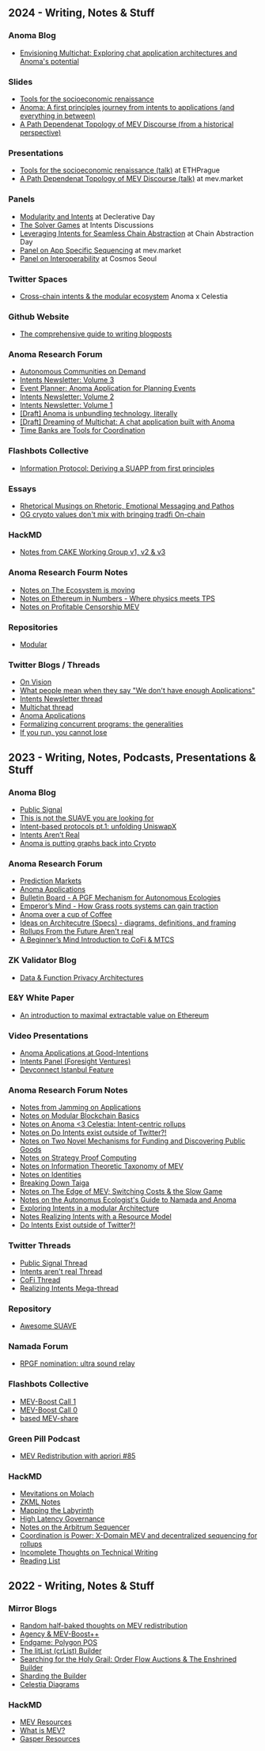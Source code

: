 ## 2024 - Writing, Notes & Stuff

### Anoma Blog 
- [Envisioning Multichat: Exploring chat application architectures and Anoma's potential](https://anoma.net/blog/envisioning-multichat-exploring-chat-application-architectures-and-anoma-potential)

### Slides
- [Tools for the socioeconomic renaissance](https://hackmd.io/sgg6u-k7QIO3OGUUM-_6Ng)
- [Anoma: A first principles journey from intents to applications (and everything in between)](https://hackmd.io/lDHWsKDFT6mkbetHqMM6rQ#/)
- [A Path Dependenat Topology of MEV Discourse (from a historical perspective)](https://hackmd.io/ALGG9U8RSJ2FhWytMLRvTA?view=#/) 

### Presentations
- [Tools for the socioeconomic renaissance (talk)](https://www.youtube.com/watch?v=3zrNo_yVXa0) at ETHPrague
- [A Path Dependenat Topology of MEV Discourse (talk)](https://www.youtube.com/live/YrAlAHbgRCk?feature=shared&t=2285) at mev.market

### Panels
- [Modularity and Intents](https://youtu.be/IS-Jm-Knh48?feature=shared&t=11) at Declerative Day 
- [The Solver Games](https://www.youtube.com/watch?v=skrU-YnH1PY&list=PL0JhdaMOBhSR0IkrXNx0XaHMjU34VO-2L&index=8) at Intents Discussions
- [Leveraging Intents for Seamless Chain Abstraction](https://www.youtube.com/watch?v=P357jZVDwyc) at Chain Abstraction Day 
- [Panel on App Specific Sequencing](https://www.youtube.com/live/YrAlAHbgRCk?feature=shared&t=29463) at mev.market
- [Panel on Interoperability](https://www.youtube.com/watch?v=ckGCrUm4d1g) at Cosmos Seoul

### Twitter Spaces
- [Cross-chain intents & the modular ecosystem](https://x.com/anoma/status/1836056305854750765) Anoma x Celestia 

### Github Website
- [The comprehensive guide to writing blogposts](https://anoma.github.io/anoma-blog-writing-guide/)

### Anoma Research Forum
- [Autonomous Communities on Demand](https://research.anoma.net/t/autonomous-communities-on-demand/777)
- [Intents Newsletter: Volume 3](https://research.anoma.net/t/intents-newsletter-volume-3/736)
- [Event Planner: Anoma Application for Planning Events](https://research.anoma.net/t/event-planner-anoma-application-for-planning-events/710)
- [Intents Newsletter: Volume 2](https://research.anoma.net/t/intents-newsletter-volume-2/691)
- [Intents Newsletter: Volume 1](https://research.anoma.net/t/intents-newsletter-volume-1/547)
- [[Draft] Anoma is unbundling technology, literally](https://research.anoma.net/t/draft-v0-anoma-is-unbundling-technology-literally/539) 
- [[Draft] Dreaming of Multichat: A chat application built with Anoma](https://research.anoma.net/t/dreaming-of-multichat-a-chat-application-built-with-anoma-draft/515?u=apriori)
- [Time Banks are Tools for Coordination](https://research.anoma.net/t/time-banks-are-tools-for-coordination/526)

### Flashbots Collective
- [Information Protocol: Deriving a SUAPP from first principles](https://collective.flashbots.net/t/information-protocol-deriving-a-suapp-from-first-principles-beginning-with-ideal-pfof-requirements-from-the-next-gen-dex-workshop/3210)

### Essays
- [Rhetorical Musings on Rhetoric, Emotional Messaging and Pathos](https://research.anoma.net/t/rhetorical-musings-on-rhetoric-emotional-messaging-and-pathos/553)
- [OG crypto values don't mix with bringing tradfi On-chain](https://immutablestate.notion.site/Essay-on-Values-b727cfc782864e61be28ebee4b0a557c)

### HackMD
- [Notes from CAKE Working Group v1, v2 & v3](https://hackmd.io/DWu3qD-PQCOOn5QaEkuT5w)

### Anoma Research Fourm Notes
- [Notes on The Ecosystem is moving](https://research.anoma.net/t/the-ecosystem-is-moving/477?u=apriori)
- [Notes on Ethereum in Numbers - Where physics meets TPS](https://research.anoma.net/t/notes-on-ethereum-in-numbers-where-physics-meets-tps/434)
- [Notes on Profitable Censorship MEV](https://research.anoma.net/t/notes-on-profitable-censorship-mev/433/1)

### Repositories
- [Modular](https://github.com/0xapriori/Modular)

### Twitter Blogs / Threads
- [On Vision](https://x.com/apriori0x/status/1832990436555702765)
- [What people mean when they say "We don't have enough Applications"](https://x.com/apriori0x/status/1813726701395816566)
- [Intents Newsletter thread](https://x.com/apriori0x/status/1786372856374551005)
- [Multichat thread](https://x.com/apriori0x/status/1783947642709725599)
- [Anoma Applications](https://x.com/apriori0x/status/1780203477022499320)
- [Formalizing concurrent programs; the generalities](https://x.com/anoma/status/1776335979781202093)
- [If you run, you cannot lose](https://x.com/apriori0x/status/1770285317574000828?s=20)

## 2023 - Writing, Notes, Podcasts, Presentations & Stuff

### Anoma Blog

- [Public Signal](https://anoma.net/blog/publicsignal)
- [This is not the SUAVE you are looking for](https://anoma.net/blog/suave)
- [Intent-based protocols pt.1: unfolding UniswapX](https://anoma.net/blog/uniswapx)
- [Intents Aren’t Real](https://anoma.net/blog/intents-arent-real)
- [Anoma is putting graphs back into Crypto](https://anoma.net/blog/intents-arent-real)

### Anoma Research Forum

- [Prediction Markets](https://research.anoma.net/t/prediction-markets/407/2)
- [Anoma Applications](https://research.anoma.net/t/anoma-applications/353/4)
- [Bulletin Board - A PGF Mechanism for Autonomous Ecologies](https://research.anoma.net/t/notes-on-identities/133/1)
- [Emperor’s Mind - How Grass roots systems can gain traction](https://research.anoma.net/t/emperors-mind-how-grass-roots-systems-can-gain-traction/271)
- [Anoma over a cup of Coffee](https://research.anoma.net/t/anoma-over-a-cup-of-coffee/249/6)
- [Ideas on Architecutre (Specs) - diagrams, definitions, and framing](https://research.anoma.net/t/ideas-on-architecutre-specs-diagrams-definitions-and-framing/135)
- [Rollups From the Future Aren't real](https://research.anoma.net/t/rollups-from-the-future-arent-real/69)
- [A Beginner’s Mind Introduction to CoFi & MTCS](https://research.anoma.net/t/a-beginners-mind-introduction-to-cofi-mtcs/134?u=apriori)

### ZK Validator Blog

- [Data & Function Privacy Architectures](https://zkv.xyz/research-data-function-privacy-architectures/#Intro)

### E&Y White Paper
- [An introduction to maximal extractable value on Ethereum](https://assets.ey.com/content/dam/ey-sites/ey-com/en_us/topics/financial-services/ey-an-introduction-to-maximal-extractable-value-on-ethereum.pdf)

### Video Presentations

- [Anoma Applications at Good-Intentions](https://www.youtube.com/watch?v=rbiE9qxpZ9k)
- [Intents Panel (Foresight Ventures)](https://www.youtube.com/watch?v=6VLJw2_synA)
- [Devconnect Istanbul Feature](https://youtu.be/QoPFqV6jCTI?feature=shared&t=288)

### Anoma Research Forum Notes
- [Notes from Jamming on Applications](https://research.anoma.net/t/notes-from-jamming-on-applications/414)
- [Notes on Modular Blockchain Basics](https://research.anoma.net/t/anoma-3-celestia-intent-centric-rollups/386/2?u=apriori)
- [Notes on Anoma <3 Celestia: Intent-centric rollups](https://research.anoma.net/t/anoma-3-celestia-intent-centric-rollups/386/2)
- [Notes on Do Intents exist outside of Twitter?!](https://research.anoma.net/t/do-intents-exist-outside-of-twitter/419/1)
- [Notes on Two Novel Mechanisms for Funding and Discovering Public Goods](https://research.anoma.net/t/two-novel-mechanisms-for-funding-and-discovering-public-goods/359)
- [Notes on Strategy Proof Computing](https://research.anoma.net/t/strategyproof-computing/310/1)
- [Notes on Information Theoretic Taxonomy of MEV](https://research.anoma.net/t/information-theoretic-taxonomy-of-mev/349/1)
- [Notes on Identities](https://research.anoma.net/t/notes-on-identities/133/1)
- [Breaking Down Taiga](https://research.anoma.net/t/breaking-down-taiga/71)
- [Notes on The Edge of MEV; Switching Costs & the Slow Game](https://research.anoma.net/t/notes-on-the-autonomous-ecologists-guide-to-namada-and-anoma/273/1)
- [Notes on the Autonomus Ecologist's Guide to Namada and Anoma](https://research.anoma.net/t/notes-on-the-autonomous-ecologists-guide-to-namada-and-anoma/273/1)
- [Exploring Intents in a modular Architecture](https://research.anoma.net/t/exploring-intents-in-modular-architectures/136/2)
- [Notes Realizing Intents with a Resource Model](https://research.anoma.net/t/realizing-intents-with-a-resource-model/73/2)
- [Do Intents Exist outside of Twitter?!](https://research.anoma.net/t/do-intents-exist-outside-of-twitter/419)

### Twitter Threads 
- [Public Signal Thread](https://x.com/apriori0x/status/1723077194518585525)
- [Intents aren't real Thread](https://x.com/apriori0x/status/1702055292631236804)
- [CoFi Thread](https://x.com/apriori0x/status/1694431792076575224)
- [Realizing Intents Mega-thread](https://x.com/apriori0x/status/1664678437762793472)

### Repository
- [Awesome SUAVE](https://github.com/0xapriori/Suave-research?search=1#awesome-suave)


### Namada Forum

- [RPGF nomination: ultra sound relay](https://forum.namada.net/t/rpgf-nomination-ultra-sound-relay/111)

### Flashbots Collective

- [MEV-Boost Call 1](https://collective.flashbots.net/t/mev-boost-community-call-1-9-mar-2023/1367/2)
- [MEV-Boost Call 0](https://collective.flashbots.net/t/mev-boost-community-call-0-23-feb-2023/1348/14)
- [based MEV-share](https://collective.flashbots.net/t/mev-share-programmably-private-orderflow-to-share-mev-with-users/1264/22)
  

### Green Pill Podcast

- [MEV Redistribution with apriori #85](https://www.youtube.com/watch?v=DWA2and3jCg)

### HackMD

- [Mevitations on Molach](https://hackmd.io/V2CrQSNjTHiO2ITL4auJjQ?view=)
- [ZKML Notes](https://hackmd.io/ahtJsSbmTSah23uCkbog2w)
- [Mapping the Labyrinth](https://hackmd.io/@0xapriori/r1DrDnEkh)
- [High Latency Governance](https://hackmd.io/@0xapriori/HJDnFgx-2)
- [Notes on the Arbitrum Sequencer](https://hackmd.io/@0xapriori/HJG0luSx2)
- [Coordination is Power: X-Domain MEV and decentralized sequencing for rollups](https://hackmd.io/@0xapriori/H1xmTToAo)
- [Incomplete Thoughts on Technical Writing](https://hackmd.io/@0xapriori/HkXkRTpno)
- [Reading List](https://hackmd.io/@0xapriori/rkOsp8kTj)


## 2022 - Writing, Notes & Stuff

### Mirror Blogs

- [Random half-baked thoughts on MEV redistribution](https://mirror.xyz/apriori.eth/0Y2hpGnFpBY08ALM6gc-E3hLtss9KXhY8LKCo4WSZFQ)
- [Agency & MEV-Boost++](https://mirror.xyz/apriori.eth/U5p0ZXMUc3Eiq9Dia3a22HDGbr7PLQJZ6yw3fZ3e7BI)
- [Endgame: Polygon POS](https://mirror.xyz/apriori.eth/9pLFJc6t5N__uPEHMZ1GolfNY5k1UMS7yGiS6Vw63as)
- [The litList (crList) Builder](https://mirror.xyz/apriori.eth/Ow6EeeGXQ-6R1beflaO5ez6UOHx6KeJCZFVKTxiflMg)
- [Searching for the Holy Grail: Order Flow Auctions & The Enshrined Builder](https://mirror.xyz/apriori.eth/wiLKgkaN6JBwBDq4E3T_-BZ0OIPhlbIItgJdE3CFAMo)
- [Sharding the Builder](https://mirror.xyz/0x8abcbb75A07d1609429aCFA9ED36c01733D9fd3E/GfVAwU9-ouCax771IPiLjhrlt8V2znF126j_9eXghDY)
- [Celestia Diagrams](https://mirror.xyz/yblox.eth/M-wZ2LUNrSA_OGxhlNduIII9BeXjvuzEfccZA1OP3fg)

### HackMD

- [MEV Resources](https://hackmd.io/@0xapriori/HJ3Bf3DPj)
- [What is MEV?](https://hackmd.io/@0xapriori/r1stc3zPi)
- [Gasper Resources](https://hackmd.io/@0xapriori/SkEUSy1Bo)
